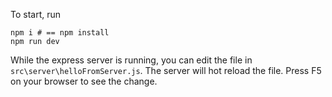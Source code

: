 To start, run
```shell
npm i # == npm install
npm run dev
```

While the express server is running, you can edit the file in `src\server\helloFromServer.js`. The server will hot reload the file. Press F5 on your browser to see the change.